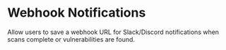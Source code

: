 # Webhook Notifications

Allow users to save a webhook URL for Slack/Discord notifications when scans complete or vulnerabilities are found.
